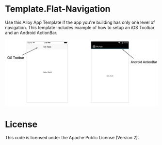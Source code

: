 # Template.Flat-Navigation

Use this Alloy App Template if the app you're building has only one level of navigation.  This template includes example of how to setup an iOS Toolbar and an Android ActionBar.

![](screenshot.png)

# License

This code is licensed under the Apache Public License (Version 2).